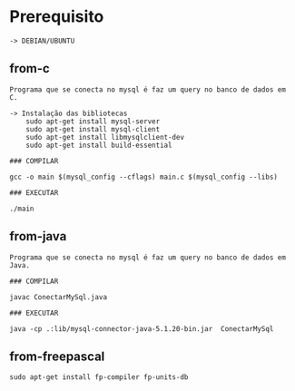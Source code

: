
Prerequisito 
============


    -> DEBIAN/UBUNTU
        
        
from-c
------

    Programa que se conecta no mysql é faz um query no banco de dados em C.
    
    -> Instalação das bibliotecas
        sudo apt-get install mysql-server
        sudo apt-get install mysql-client
        sudo apt-get install libmysqlclient-dev
        sudo apt-get install build-essential
    
    ### COMPILAR
    
    gcc -o main $(mysql_config --cflags) main.c $(mysql_config --libs)
    
    ### EXECUTAR
    
    ./main
    
    
from-java
---------

    Programa que se conecta no mysql é faz um query no banco de dados em Java.

    ### COMPILAR
    
    javac ConectarMySql.java
    
    ### EXECUTAR
    
    java -cp .:lib/mysql-connector-java-5.1.20-bin.jar  ConectarMySql
    

from-freepascal
---------
    
    
    sudo apt-get install fp-compiler fp-units-db
